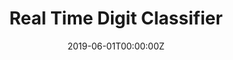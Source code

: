 ---
title: Real Time Digit Classifier
summary: Mentored 9 sophomores for their first project in Machine Learning.
tags:
- Demo
date: "2019-06-01T00:00:00Z"

# Optional external URL for project (replaces project detail page).
external_link: https://github.com/GlazeDonuts/Summer-Project-2019

image:
  caption: Real Time Digit Classification
  focal_point: Smart
---